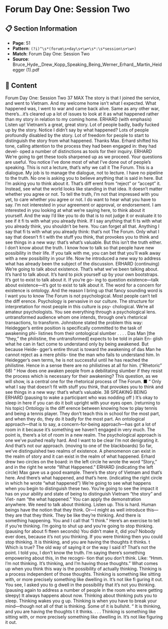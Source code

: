 # Forum Day One: Session Two

## 📋 Section Information

- **Page**: 51
- **Pattern**: `(?i)^\s*(forum\s+day\s+\w+\s*:\s*session\s+\w+)`
- **Match**: Forum Day One: Session Two
- **Source**: Bruce_Hyde,_Drew_Kopp_Speaking_Being_Werner_Erhard,_Martin_Heidegger (1).pdf

## 📄 Content

Forum Day One: Session Two
37
MAX
The story is that I joined the service, and went to Vietnam. And my welcome home isn’t what
I expected. What happened was, I went to war and came back alive. Same as any other war,
there’s...it’s cleared up a lot of issues to look at it as what happened rather than my story in
relation to my coming home.
ERHARD (with emphasis)
Listen up! Vietnam’s a great, great story. Lot of people badly, badly fucked up by the story. Notice
I didn’t say by what happened? Lots of people profoundly disabled by the story. Lot of freedom
for people to start to distinguish the story from what happened. Thanks Max.
Erhard shifted his tone, calling attention to the process they had been engaged in: they had devel-
oped a number of distinctions as tools for their inquiry.
ERHARD
We’re going to get these tools sharpened up as we proceed. Your questions are useful. You notice
I’ve done most of what I’ve done out of people’s speaking. This is not a lecture, that’s why we
call it The Forum. This is a dialogue. My job is to manage the dialogue, not to lecture. I have
no pipeline to the truth. No one is asking you to believe anything that is said in here. But I’m
asking you to think about it. That’s diff erent from “reject” or “accept” it. Instead, see what the
world looks like standing in that idea. It doesn’t matter whether you agree or not. To tell the
truth, I’m not that impressed with you yet, to care whether you agree or not. I do want to hear
what you have to say. I’m not interested in your agreement or approval, or endorsement. I am
interested in you looking at what we’re saying here, to think about it yourself. And the way I’d
like you to do that is to not judge it or evaluate it to see if it fi ts with what you already think. If
I say anything that fi ts with what you already think, you shouldn’t be here. You can forget all
that. Anything I say that fi ts with what you already think: that’s not The Forum. Only what I
say that doesn’t fi t with the stuff  you think, that provokes you to think and see things in a new
way: that’s what’s valuable. But this isn’t the truth either. I don’t know about the truth. I know
how to talk so that people have new possibility in their life. If you talk with me, you can bet that
you’ll walk away with a new possibility in your life.
Now he introduced a new way to address what has already been the subject of the discussion.
ERHARD (continuing)
We’re going to talk about existence. That’s what we’ve been talking about. It’s hard to talk about.
It’s hard to pick yourself up by your own bootstraps. It’s got to exist to talk about it. If you’re go-
ing to question existence—talk about existence—it’s got to exist to talk about it. The word for a
concern for existence is ontology. And the reason I bring up that fancy sounding word is I want
you to know The Forum is not psychological. Most people can’t tell the diff erence. Psychology
is pervasive in our culture. The structure for interpretation for most people in this culture is psy-
chological. We’re all amateur psychologists. You see everything through a psychological lens.
untransformed audience whom one intends, through one’s rhetorical
transactions, to transform. Johnstone stated the problem this way:
Heidegger’s entire position is specifically
committed to the task of awakening phi-
listines from their ontological slumber
. . . . Das Man [the “they,” the philistine, the
untransformed] expects to be told in plain En-
glish what he can in fact come to understand
only by being awakened. But because Heide-
gger’s entire thrust is toward the awakening
of das Man he cannot reject as a mere philis-
tine the man who fails to understand him. In
Heidegger’s own terms, he is not successful
until he has reached the philistine. Hence in
a sense there are no philistines at all for him.
(“Rhetoric” 68)
“
How does one awaken people from a debilitating slumber if
they resist the process which is necessary for their awakening?
This question, as we will show, is a central one for the rhetorical
process of The Forum. ■
“
Only what I say that doesn’t fit with stuff
you think, that provokes you to think and
see things in a new way: that’s what’s
valuable.
38
SPEAKING BEING
ERHARD (pausing to wake a participant who was nodding off )
It’s okay to sleep in here if you can do it bolt upright with your eyes open.
(returning to his topic)
Ontology is the diff erence between knowing how to play tennis and being a tennis player. They
don’t teach this in school for the most part, and when they do, they do it badly for the most part.
An ontological approach—that is to say, a concern-for-being approach—has got a lot of room in
it because it’s something we haven’t engaged in very much. The point is, there’s a lot of room
in a new realm. The psychological approach is one we’ve pushed really hard. And I want to be
clear I’m not denigrating it. And that’s not our approach.
(moving to one of the blackboards)
So far, we’ve distinguished two realms of existence. A phenomenon can exist in the realm of
story and it can exist in the realm of what happened.
Erhard drew two circles on the board: in the left circle he wrote the word  “Story,” and in the right he
wrote “What Happened.”
ERHARD (indicating the left circle)
Max gave us a good example. There’s the story of Vietnam and that’s here. And there’s what
happened, and that’s here.
(indicating the right circle in which he wrote “what happened”)
We’re going to see what happens when you begin to distinguish these two. You’re going to see
the impact it has on your ability and state of being to distinguish Vietnam “the story” and Viet-
nam “the what happened.” You can apply the demonstration anywhere. We need to talk about
thinking. Listen up. This is hard. Human beings have the notion that they think. Or—I might
as well introduce this—they are that they think. They be like they’re thinking. And there is
something happening. You and I call that “I think.” Here’s an exercise to tell if you’re thinking.
I’m going to shut up and you’re going to stop thinking.
(pausing for about fi fteen seconds)
You didn’t make it, did you? Nobody ever does, because it’s not you thinking. If you were
thinking then you could stop thinking. It is thinking, and you are having the thoughts it thinks.
t
Which is true? The old way of saying it or the way I said it? That’s not the point. I told you,
I don’t know the truth. I’m saying there’s something empowering about this, in the recogni-
tion that you don’t think. Like: “Hmm. I’m not thinking. It’s thinking, and I’m having those
thoughts.” What comes up when you think this way is the possibility of actually thinking.
Thinking is a process independent of those thoughts. Thinking is something like sitting with,
or more precisely something like dwelling in. It’s not like fi guring it out. You see, I asked you to
g
dwell in the possibility that it’s not you thinking.
(pausing again to address a number of people in the room who were getting sleepy)
It always happens about now. Thinking about thinking puts you to sleep. Thinking wakes you
g
up. Thinking is when you have to break your mind—though not all of that is thinking. Some of
it is bullshit.
“
It is thinking, and you are having the thoughts
t
it thinks. . . . Thinking is something like
sitting with, or more precisely something like
dwelling in. It’s not like figuring it out.